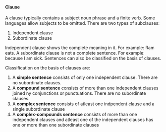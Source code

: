 #### Clause
A clause typically contains a subject noun phrase and a finite verb. Some languages allow subjects to be omitted. There are two types of subclauses:<br/>
1. Independent clause
2. Subordinate clause

Independent clause shows the complete meaning in it. For example: Ram eats. A subordinate clause is not a complete sentence. For example: because I am sick. Sentences can also be classified on the basis of clauses.

Classification on the basis of clauses are:<br/>
1. A __simple sentence__ consists of only one independent clause. There are no subordinate clauses.
2. A **compound sentence** consists of more than one independent clauses joined ny conjunctions or punctuations. There are no subordinate clauses.
3. A **complex sentence** consists of atleast one indpendent clause and a single subordinate clause
4. A **complex-compounds sentence** consists of more than one independent clauses and atleast one of the independent clauses has one or more than one subordinate clauses

